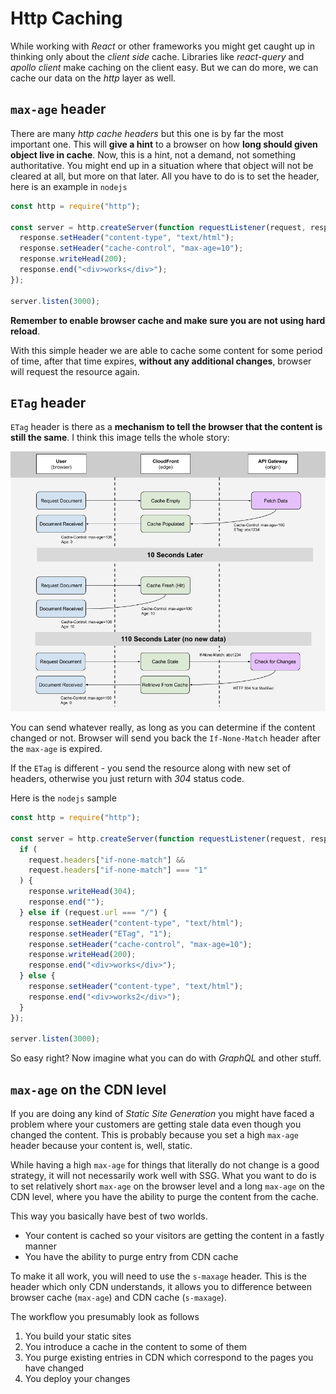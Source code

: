 # Http Caching

While working with _React_ or other frameworks you might get caught up in thinking only about the _client side_ cache.
Libraries like _react-query_ and _apollo client_ make caching on the client easy.
But we can do more, we can cache our data on the _http_ layer as well.

## `max-age` header

There are many _http cache headers_ but this one is by far the most important one. This will **give a hint** to a browser on how **long should given object live in cache**.
Now, this is a hint, not a demand, not something authoritative. You might end up in a situation where that object will not be cleared at all, but more on that later.
All you have to do is to set the header, here is an example in `nodejs`

```js
const http = require("http");

const server = http.createServer(function requestListener(request, response) {
  response.setHeader("content-type", "text/html");
  response.setHeader("cache-control", "max-age=10");
  response.writeHead(200);
  response.end("<div>works</div>");
});

server.listen(3000);
```

**Remember to enable browser cache and make sure you are not using hard reload**.

With this simple header we are able to cache some content for some period of time, after that time expires, **without any additional changes**, browser will request the resource again.

## `ETag` header

`ETag` header is there as a **mechanism to tell the browser that the content is still the same**. I think this image tells the whole story:

![](../assets/ETag.png)

You can send whatever really, as long as you can determine if the content changed or not.
Browser will send you back the `If-None-Match` header after the `max-age` is expired.

If the `ETag` is different - you send the resource along with new set of headers, otherwise you just return with _304_ status code.

Here is the `nodejs` sample

```js
const http = require("http");

const server = http.createServer(function requestListener(request, response) {
  if (
    request.headers["if-none-match"] &&
    request.headers["if-none-match"] === "1"
  ) {
    response.writeHead(304);
    response.end("");
  } else if (request.url === "/") {
    response.setHeader("content-type", "text/html");
    response.setHeader("ETag", "1");
    response.setHeader("cache-control", "max-age=10");
    response.writeHead(200);
    response.end("<div>works</div>");
  } else {
    response.setHeader("content-type", "text/html");
    response.end("<div>works2</div>");
  }
});

server.listen(3000);
```

So easy right? Now imagine what you can do with _GraphQL_ and other stuff.

## `max-age` on the CDN level

If you are doing any kind of _Static Site Generation_ you might have faced a problem where your customers are getting stale data even though you changed the content. This is probably because you set a high `max-age` header because your content is, well, static.

While having a high `max-age` for things that literally do not change is a good strategy, it will not necessarily work well with SSG. What you want to do is to set relatively short `max-age` on the browser level and a long `max-age` on the CDN level, where you have the ability to purge the content from the cache.

This way you basically have best of two worlds.

- Your content is cached so your visitors are getting the content in a fastly manner
- You have the ability to purge entry from CDN cache

To make it all work, you will need to use the `s-maxage` header. This is the header which only CDN understands, it allows you to difference between browser cache (`max-age`) and CDN cache (`s-maxage`).

The workflow you presumably look as follows

1. You build your static sites
2. You introduce a cache in the content to some of them
3. You purge existing entries in CDN which correspond to the pages you have changed
4. You deploy your changes
